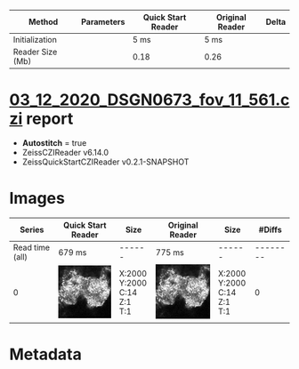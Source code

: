 |  Method            | Parameters       | Quick Start Reader | Original Reader | Delta  |
| -------------------|------------------|--------------------|-----------------|------- |
| Initialization     |                  |5 ms|5 ms|        |
| Reader Size (Mb)     |                  |0.18|0.26|        |
# [03_12_2020_DSGN0673_fov_11_561.czi](https://zenodo.org/record/4017923/files/03_12_2020_DSGN0673_fov_11_561.czi) report
 - **Autostitch** = true
 - ZeissCZIReader v6.14.0
 - ZeissQuickStartCZIReader v0.2.1-SNAPSHOT

# Images 

| Series            | Quick Start Reader | Size | Original Reader | Size | #Diffs |
|-------------------|--------------------|------|-----------------|------|--------|
| Read time (all)   |679 ms|------|775 ms|------|--------|
|0|![03_12_2020_DSGN0673_fov_11_561.quick_true.flat_true.stitch_true.series_0.jpg](03_12_2020_DSGN0673_fov_11_561/03_12_2020_DSGN0673_fov_11_561.quick_true.flat_true.stitch_true.series_0.jpg)|X:2000<br>Y:2000<br>C:14<br>Z:1<br>T:1|![03_12_2020_DSGN0673_fov_11_561.quick_false.flat_true.stitch_true.series_0.jpg](03_12_2020_DSGN0673_fov_11_561/03_12_2020_DSGN0673_fov_11_561.quick_false.flat_true.stitch_true.series_0.jpg)|X:2000<br>Y:2000<br>C:14<br>Z:1<br>T:1|0|

# Metadata

